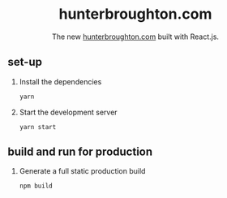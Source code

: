 <h1 align="center">
  hunterbroughton.com
</h1>
<p align="center">
  The new <a href="https://hunter-broughton.com" target="_blank">hunterbroughton.com</a> built with React.js.
</p>


## set-up

1. Install the dependencies

   ```sh
   yarn
   ```

2. Start the development server

   ```
   yarn start
   ```

## build and run for production

1. Generate a full static production build

   ```
   npm build
   ```
